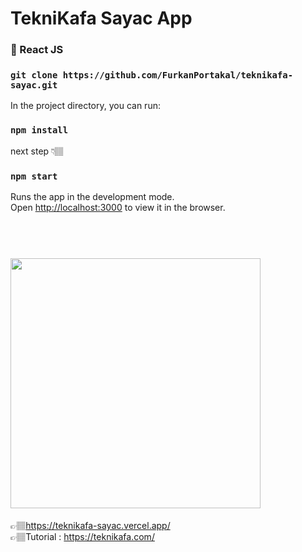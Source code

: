 # TekniKafa Sayac App
### 🚀 React JS  
 

### `git clone https://github.com/FurkanPortakal/teknikafa-sayac.git` 
In the project directory, you can run:

### `npm install` 
next step 👇🏽 
### `npm start`

Runs the app in the development mode.<br />
Open [http://localhost:3000](http://localhost:3000) to view it in the browser.


 <h1 align="left">
  <br>
  <img src="https://user-images.githubusercontent.com/56169582/96352760-a0ae0a80-10ce-11eb-8ed1-c63f7de5b9e3.png" height="400" width="auto">
  <br>
</h1>

 👉🏽https://teknikafa-sayac.vercel.app/  
 👉🏽Tutorial : https://teknikafa.com/
